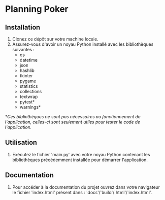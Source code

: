 # Planning Poker

## Installation

1. Clonez ce dépôt sur votre machine locale.
2. Assurez-vous d'avoir un noyau Python installé avec les bibliothèques suivantes :
    - os
    - datetime
    - json
    - hashlib
    - tkinter
    - pygame
    - statistics
    - collections
    - textwrap
    - pytest*
    - warnings*

**Ces bibliothèques ne sont pas nécessaires au fonctionnement de l'application, celles-ci sont seulement utiles pour tester le code de l'application.*

## Utilisation

1. Exécutez le fichier 'main.py' avec votre noyau Python contenant les bibliothèques précédemment installée pour démarrer l'application.

## Documentation

1. Pour accéder à la documentation du projet ouvrez dans votre navigateur le fichier 'index.html' présent dans : 'docs'/'build'/'html'/'index.html'.